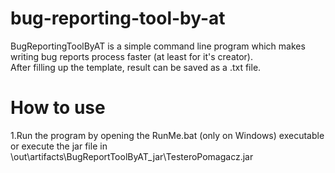# bug-reporting-tool-by-at

BugReportingToolByAT is a simple command line program which makes writing bug reports process faster (at least for it's creator). </br>
After filling up the template, result can be saved as a .txt file.

# How to use
 1.Run the program by opening the RunMe.bat (only on Windows) executable or execute the jar file in \out\artifacts\BugReportToolByAT_jar\TesteroPomagacz.jar
